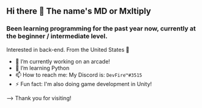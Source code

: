 ## Hi there 👋 The name's MD or Mxltiply
### Been learning programming for the past year now, currently at the beginner / intermediate level.

Interested in back-end.
From the United States 💪


- 🔭 I’m currently working on an arcade!
- 🌱 I’m learning Python
- 📫 How to reach me: 
My Discord is: `DevFire™#3515`
- ⚡ Fun fact: I'm also doing game development in Unity!

--> Thank you for visiting! 
